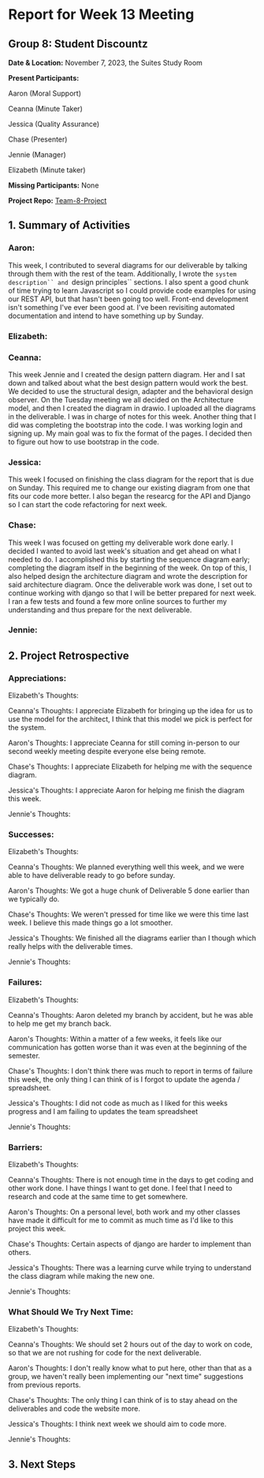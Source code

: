 # Report for Week 13 Meeting

## Group 8: Student Discountz

**Date & Location:** November 7, 2023, the Suites Study Room

**Present Participants:**

Aaron (Moral Support)

Ceanna (Minute Taker) 

Jessica (Quality Assurance)

Chase (Presenter)

Jennie (Manager)

Elizabeth (Minute taker)

**Missing Participants:** None 

**Project Repo:** [Team-8-Project](https://github.com/aaronr7734/team-8-project "Our Repository")

## 1. Summary of Activities

### **Aaron**:

This week, I contributed to several diagrams for our deliverable by talking through them with the rest of the team. Additionally, I wrote the `system description`` and `design principles`` sections.
I also spent a good chunk of time trying to learn Javascript so I could provide code examples for using our REST API, but that hasn't been going too well. Front-end development isn't something I've ever been good at. I've been revisiting automated documentation and intend to have something up by Sunday.

### **Elizabeth**: 


### **Ceanna**:
This week Jennie and I created the design pattern diagram. Her and I sat down and talked about what the best design pattern would work the best. We decided to use the structural design, adapter and the behavioral design observer. On the Tuesday meeting we all decided on the Architecture model, and then I created the diagram in drawio. I uploaded all the diagrams in the deliverable. I was in charge of notes for this week. Another thing that I did was completing the bootstrap into the code. I was working login and signing up. My main goal was to fix the format of the pages. I decided then to figure out how to use bootstrap in the code.


### **Jessica**: 
This week I focused on finishing the class diagram for the report that is due on Sunday. This required me to change our existing diagram from one that fits our code more better. I also began the researcg for the API and Django so I can start the code refactoring for next week. 


### **Chase**:
This week I was focused on getting my deliverable work done early. I decided I wanted to avoid last week's situation and get ahead on what I needed to do. I accomplished this by starting the sequence diagram early; completing the diagram itself in the beginning of the week. On top of this, I also helped design the architecture diagram and wrote the description for said architecture diagram. Once the deliverable work was done, I set out to continue working with django so that I will be better prepared for next week. I ran a few tests and found a few more online sources to further my understanding and thus prepare for the next deliverable. 


### **Jennie**: 


## 2. Project Retrospective


### **Appreciations**: 

   Elizabeth's Thoughts: 
   
   
   Ceanna's Thoughts: I appreciate Elizabeth for bringing up the idea for us to use the model for the architect, I think that this model we pick is perfect for the system. 
   

   Aaron's Thoughts: I appreciate Ceanna for still coming in-person to our second weekly meeting despite everyone else being remote.
   

   Chase's Thoughts: I appreciate Elizabeth for helping me with the sequence diagram.
   
   
   Jessica's Thoughts: I appreciate Aaron for helping me finish the diagram this week.
   
   
   Jennie's Thoughts: 
   
### **Successes**: 

   Elizabeth's Thoughts: 
   
   
   Ceanna's Thoughts: We planned everything well this week, and we were able to have deliverable ready to go before sunday.

   

   Aaron's Thoughts: We got a huge chunk of Deliverable 5 done earlier than we typically do.
   

   Chase's Thoughts: We weren't pressed for time like we were this time last week. I believe this made things go a lot smoother.
   
   
   Jessica's Thoughts: We finished all the diagrams earlier than I though which really helps with the deliverable times.
   
   
   Jennie's Thoughts: 
   
### **Failures**: 

   Elizabeth's Thoughts: 
   
   
   Ceanna's Thoughts: Aaron deleted my branch by accident, but he was able to help me get my branch back. 

   

   Aaron's Thoughts: Within a matter of a few weeks, it feels like our communication has gotten worse than it was even at the beginning of the semester.
   

   Chase's Thoughts: I don't think there was much to report in terms of failure this week, the only thing I can think of is I forgot to update the agenda / spreadsheet.
   
   
   Jessica's Thoughts: I did not code as much as I liked for this weeks progress and I am failing to updates the team spreadsheet
   
   
   Jennie's Thoughts: 
   
### **Barriers**: 
  
   Elizabeth's Thoughts: 
   
   
   Ceanna's Thoughts: There is not enough time in the days to get coding and other work done. I have things I want to get done. I feel that I need to research and code at the same time to get somewhere. 
   

   Aaron's Thoughts: On a personal level, both work and my other classes have made it difficult for me to commit as much time as I'd like to this project this week.
   

   Chase's Thoughts: Certain aspects of django are harder to implement than others.
   
   
   Jessica's Thoughts: There was a learning curve while trying to understand the class diagram while making the new one.
   
   
   Jennie's Thoughts: 
  
### **What Should We Try Next Time**: 
  
   Elizabeth's Thoughts: 
   
   
   Ceanna's Thoughts: We should set 2 hours out of the day to work on code, so that we are not rushing for code for the next deliverable.
   

   Aaron's Thoughts: I don't really know what to put here, other than that as a group, we haven't really been implementing our "next time" suggestions from previous reports.
   

   Chase's Thoughts: The only thing I can think of is to stay ahead on the deliverables and code the website more.
   
   
   Jessica's Thoughts: I think next week we should aim to code more.
   
   
   Jennie's Thoughts: 
   
   
## 3. Next Steps
